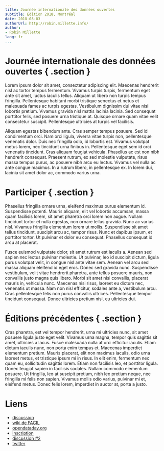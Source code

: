 ```yaml
---
title: Journée internationale des données ouvertes
subtitle: Édition 2018, Montréal
date: 2018-03-03
authorUrl: http://robin.millette.info/
author:
- Robin Millette
lang: fr
...
```


# Journée internationale des données ouvertes { .section }

Lorem ipsum dolor sit amet, consectetur adipiscing elit. Maecenas hendrerit nisl ac tortor tempus fermentum. Vivamus turpis turpis, fermentum eget ante sit amet, luctus iaculis tellus. Aliquam ut libero non turpis tempus fringilla. Pellentesque habitant morbi tristique senectus et netus et malesuada fames ac turpis egestas. Vestibulum dignissim dui vitae nisi lobortis pretium. Vivamus gravida nisl mattis lacinia lacinia. Sed consequat porttitor felis, sed posuere urna tristique at. Quisque ornare quam vitae velit consectetur suscipit. Pellentesque ultricies at turpis vel facilisis.

Aliquam egestas bibendum ante. Cras semper tempus posuere. Sed id condimentum orci. Nam orci ligula, viverra vitae turpis non, pellentesque venenatis dolor. Duis nec fringilla odio, id lobortis est. Vivamus volutpat metus lorem, nec tincidunt urna finibus in. Pellentesque eget sem id orci venenatis tincidunt. Cras aliquam feugiat vehicula. Phasellus ac est non nibh hendrerit consequat. Praesent rutrum, ex sed molestie vulputate, risus massa tempus purus, ac posuere nibh arcu eu lectus. Vivamus vel nulla ac ante congue maximus. In a rutrum libero, in pellentesque ex. In lorem dui, lacinia sit amet dolor ac, commodo varius urna.

# Participer { .section }
Phasellus fringilla ornare urna, eleifend maximus purus elementum id. Suspendisse potenti. Mauris aliquam, elit vel lobortis accumsan, massa quam facilisis lorem, sit amet pharetra orci lorem non augue. Nullam tincidunt tortor et nulla egestas, non ornare tellus gravida. Nunc ac varius nisl. Vivamus fringilla elementum lorem ut mollis. Suspendisse sit amet tellus tincidunt, suscipit arcu ac, tempor risus. Nunc et dapibus ipsum, et porttitor tortor. Ut pulvinar et dolor eu consequat. Phasellus consequat id arcu at placerat.

Fusce euismod vulputate dolor, sit amet rutrum est iaculis a. Aenean sed sapien nec lectus pulvinar molestie. Ut pulvinar, leo id suscipit dictum, ligula purus volutpat velit, in congue nisl ante vitae sem. Aenean vel arcu sed massa aliquam eleifend id eget eros. Donec sed gravida nunc. Suspendisse vestibulum, velit vitae hendrerit pharetra, ante tellus posuere mauris, non convallis justo magna quis libero. Morbi sit amet nisi convallis, placerat mauris in, vehicula nunc. Maecenas nisi risus, laoreet eu dictum nec, venenatis ut massa. Nam non nisl efficitur, sodales ante a, vestibulum arcu. Cras pellentesque felis non purus convallis ultrices. Pellentesque tempor tincidunt consequat. Donec ultricies pretium nisl, eu ultricies dui.

# Éditions précédentes { .section }
Cras pharetra, est vel tempor hendrerit, urna mi ultricies nunc, sit amet posuere ligula justo eget velit. Vivamus urna magna, tempor quis sagittis sit amet, ultricies a lacus. Fusce malesuada nulla at orci efficitur iaculis. Etiam dictum iaculis nunc, non porta enim tempus et. Maecenas imperdiet elementum pretium. Mauris placerat, elit non maximus iaculis, odio urna laoreet metus, et tristique ipsum mi in risus. In elit enim, fermentum nec quam eu, sollicitudin sagittis lorem. Etiam non facilisis leo, et porttitor ligula. Donec feugiat sapien in facilisis sodales. Nullam commodo elementum posuere. Ut fringilla, leo at suscipit pretium, nibh leo pretium neque, nec fringilla mi felis non sapien. Vivamus mollis odio varius, pulvinar mi et, eleifend metus. Donec felis lorem, imperdiet in auctor at, porta a justo.

# Liens
* [discussion][]
* [wiki de FACIL][]
* [opendataday.org][]
* [inscription][]
* [discussion #2][]
* [twitter][]

[discussion]: <https://forumsdulibre.quebec/t/journee-internationale-des-donnees-ouvertes-2018/324?u=millette>
[wiki de FACIL]: <https://wiki.facil.qc.ca/view/Journ%C3%A9e_internationale_des_donn%C3%A9es_ouvertes>
[opendataday.org]: <https://opendataday.org/>
[inscription]: <https://dates.facil.services/jido2018>
[discussion #2]: <https://groups.google.com/forum/#!topic/open-data-day/jB8UDS6JKNk>
[twitter]: <https://twitter.com/RoLLodeQc/status/966047326858104832>


